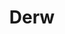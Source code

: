 ---
codehost: https://github.com/eeue56/derw
logohandle: derw-lang
sort: derw-lang
title: Derw
twitter: https://x.com/derwlang
website: https://www.derw-lang.com/
---